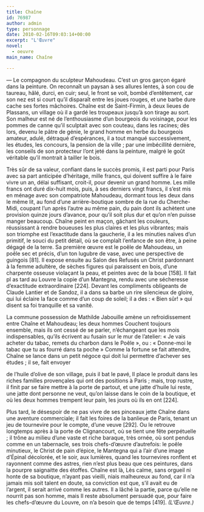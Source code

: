 ```yaml
---
title: Chaîne
id: 76987
author: admin
type: personnage
date: 2010-02-16T09:03:14+00:00
excerpt: "L'Œuvre"
novel:
  - oeuvre
main_name: Chaîne

---
```

— Le compagnon du sculpteur Mahoudeau. C&rsquo;est un gros garçon égaré dans la peinture. On reconnaît un paysan à ses allures lentes, à son cou de taureau, hâlé, durci, en cuir; seul, le front se voit, bombé d&rsquo;entêtement, car son nez est si court qu&rsquo;il disparaît entre les joues rouges, et une barbe dure cache ses fortes mâchoires. Chaîne est de Saint-Firmin, à deux lieues de Plassans, un village où il a gardé les troupeaux jusqu&rsquo;à son tirage au sort. Son malheur est né de l&rsquo;enthousiasme d&rsquo;un bourgeois du voisinage, pour les pommes de canne qu&rsquo;il sculptait avec son couteau, dans les racines; dès lors, devenu le pâtre de génie, le grand homme en herbe du bourgeois amateur, adulé, détraqué d&rsquo;espérances, il a tout manqué successivement, les études, les concours, la pension de la ville ; par une imbécillité dernière, les conseils de son protecteur l&rsquo;ont jeté dans la peinture, malgré le goût véritable qu&rsquo;il montrait à tailler le bois.

Très sûr de sa valeur, confiant dans le succès promis, il est parti pour Paris avec sa part anticipée d&rsquo;héritage, mille francs, qui doivent suffire à le faire vivre un an, délai suffisant, croit-il, pour devenir un grand homme. Les mille francs ont duré dix-huit mois, puis, à ses derniers vingt francs, il s&rsquo;est mis en ménage avec son compatriote Mahoudeau, dormant tous les deux dans le même lit, au fond d&rsquo;une arrière-boutique sombre de la rue du Cherche-Midi, coupant l&rsquo;un après l&rsquo;autre au même pain, du pain dont ils achètent une provision quinze jours d&rsquo;avance, pour qu&rsquo;il soit plus dur et qu&rsquo;on n&rsquo;en puisse manger beaucoup. Chaîne peint en maçon, gâchant les couleurs, réussissant à rendre boueuses les plus claires et les plus vibrantes; mais son triomphe est l&rsquo;exactitude dans la gaucherie, il a les minuties naïves d&rsquo;un primitif, le souci du petit détail, où se complaît l&rsquo;enfance de son être, à peine dégagé de la terre. Sa première œuvre est le poêle de Mahoudeau, un poêle sec et précis, d&rsquo;un ton lugubre de vase, avec une perspective de guingois [81]. Il expose ensuite au Salon des Refusés un Christ pardonnant à la femme adultère, de sèches figures qui paraissent en bois, d&rsquo;une charpente osseuse violaçant la peau, et peintes avec de la boue [158]. Il fait pl as tard au Louvre la copie d&rsquo;un Mantegna, rendu avec une sécheresse d&rsquo;exactitude extraordinaire [224]. Devant les compliments obligeants de Claude Lantier et de Sandoz, il a dans sa barbe un rire silencieux de gloire, qui lui éclaire la face comme d&rsquo;un coup de soleil; il a des : « Bien sûr! » qui disent sa foi tranquille et sa vanité.

La commune possession de Mathilde Jabouille amène un refroidissement entre Chaîne et Mahoudeau; les deux hommes Couchent toujours ensemble, mais ils ont cessé de se parler, n&rsquo;échangeant que les mois indispensables, qu&rsquo;ils écrivent au fusain sur le mur de l&rsquo;atelier: « Je vais acheter du tabac, remets du charbon dans le Poêle », ou : « Donne-moi le tabac que tu as fourré dans ta poche » Comme la fortune se fait attendre, Chaîne se lance dans un petit négoce qui doit lui permettre d&rsquo;achever ses études ; il se, fait envoyer

de l&rsquo;huile d&rsquo;olive de son village, puis il bat le pavé, Il place le produit dans les riches familles provençales qui ont des positions à Paris ; mais, trop rustre, il finit par se faire mettre à la porte de partout, et une jatte d&rsquo;huile lui reste, une jatte dont personne ne veut, qu&rsquo;on laisse dans le coin de la boutique, et où les deux hommes trempent leur pain, les jours où ils en ont [224].

Plus tard, le désespoir de ne pas vivre de ses pinceaux jette Chaîne dans une aventure commerciale; il fait les foires de la banlieue de Paris, tenant un jeu de tournevire pour le compte, d&rsquo;une veuve [292]. Ou le retrouve longtemps après à la porte de Clignancourt, où se tient une fête perpétuelle ; il trône au milieu d&rsquo;une vaste et riche baraque, très ornée, où sont pendus comme en un tabernacle, ses trois chefs-d&rsquo;œuvre d&rsquo;autrefois: le poêle minutieux, le Christ de pain d&rsquo;épice, le Mantegna qui a l&rsquo;air d&rsquo;une image d&rsquo;Épinal décolorée, et le soir, aux lumières, quand les tournevires ronflent et rayonnent comme des astres, rien n&rsquo;est plus beau que ces peintures, dans la pourpre saignaitte des étoffes. Chaîne est là, Lès calme, sans orgueil ni honte de sa boutique, n&rsquo;ayant pas vieilli, niais malheureux au fond, car il n&rsquo;a jamais mis soit talent en doute, sa conviction est que, s&rsquo;il avait eu de l&rsquo;argent, il serait arrivé comme les autres. Il a lâché la partie, parce qu&rsquo;elle ne nourrit pas son homme, mais Il reste absolument persuadé que, pour faire les chefs-d&rsquo;œuvre du Louvre, on n&rsquo;a besoin que de temps [419]. _(L&rsquo;Œuvre.)_